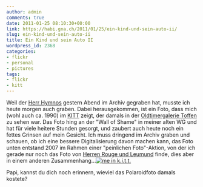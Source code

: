 ```yaml
---
author: admin
comments: true
date: 2011-01-25 08:10:30+00:00
link: https://habi.gna.ch/2011/01/25/ein-kind-und-sein-auto-ii/
slug: ein-kind-und-sein-auto-ii
title: Ein Kind und sein Auto II
wordpress_id: 2368
categories:
- flickr
- personal
- pictures
tags:
- flickr
- kitt
---
```


Weil der [Herr Hymnos](https://hymnos.existenz.ch/2011/01/24/ein-kind-und-sein-auto/) gestern Abend im Archiv gegraben hat, musste ich heute morgen auch graben. Dabei herausgekommen, ist ein Foto, dass mich (wohl auch ca. 1990) im [KITT](http://de.wikipedia.org/wiki/Knight_Rider#K.I.T.T.) zeigt, der damals in der [Oldtimergalerie Toffen](http://www.oldtimergalerie.ch/) zu sehen war. Das Foto hing an der "Wall of Shame" in meiner alten WG und hat für viele heitere Stunden gesorgt, und zaubert auch heute noch ein fettes Grinsen auf mein Gesicht. Ich muss dringend im Archiv graben und schauen, ob ich eine bessere Digitalisierung davon machen kann, das Foto unten entstand 2007 im Rahmen einer "peinlichen Foto"-Aktion, von der ich gerade nur noch das Foto von [Herren Rouge und Leumund](http://www.flickr.com/photos/irouge/2143112555/) finde, dies aber in einem anderen Zusammenhang...[![me in k.i.t.t.](http://farm2.static.flickr.com/1090/530542963_20d281900b.jpg)](http://www.flickr.com/photos/habi/530542963/)  

  
Papi, kannst du dich noch erinnern, wieviel das Polaroidfoto damals kostete?



